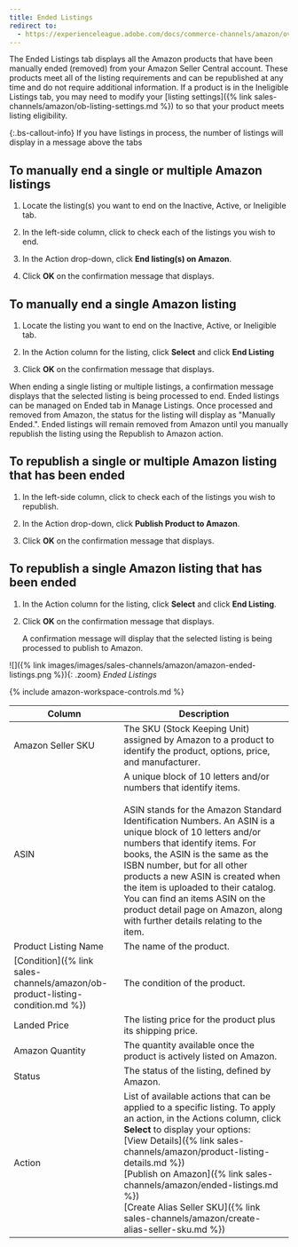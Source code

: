 ```yaml
---
title: Ended Listings
redirect to:
  - https://experienceleague.adobe.com/docs/commerce-channels/amazon/overview.html
---
```



The Ended Listings tab displays all the Amazon products that have been manually ended (removed) from your Amazon Seller Central account. These products meet all of the listing requirements and can be republished at any time and do not require additional information. If a product is in the Ineligible Listings tab, you may need to modify your [listing settings]({% link sales-channels/amazon/ob-listing-settings.md %}) to so that your product meets listing eligibility.

{:.bs-callout-info}
If you have listings in process, the number of listings will display in a message above the tabs

## To manually end a single or multiple Amazon listings

1. Locate the listing(s) you want to end on the Inactive, Active, or Ineligible tab.

1. In the left-side column, click to check each of the listings you wish to end.

1. In the Action drop-down, click **End listing(s) on Amazon**.

1. Click **OK** on the confirmation message that displays.

## To manually end a single Amazon listing

1. Locate the listing you want to end on the Inactive, Active, or Ineligible tab.

1. In the Action column for the listing, click **Select** and click **End Listing**

1. Click **OK** on the confirmation message that displays.

When ending a single listing or multiple listings, a confirmation message displays that the selected listing is being processed to end. Ended listings can be managed on Ended tab in Manage Listings. Once processed and removed from Amazon, the status for the listing will display as "Manually Ended.". Ended listings will remain removed from Amazon until you manually republish the listing using the Republish to Amazon action.

## To republish a single or multiple Amazon listing that has been ended

1. In the left-side column, click to check each of the listings you wish to republish.

1. In the Action drop-down, click **Publish Product to Amazon**.

1. Click **OK** on the confirmation message that displays.

## To republish a single Amazon listing that has been ended

1. In the Action column for the listing, click **Select** and click **End Listing**.

1. Click **OK** on the confirmation message that displays.

   A confirmation message will display that the selected listing is being processed to publish to Amazon.

![]({% link images/images/sales-channels/amazon/amazon-ended-listings.png %}){: .zoom}
_Ended Listings_

{% include amazon-workspace-controls.md %}

|Column|Description|
|--- |--- |
|Amazon Seller SKU|The SKU (Stock Keeping Unit) assigned by Amazon to a product to identify the product, options, price, and manufacturer.|
|ASIN|A unique block of 10 letters and/or numbers that identify items.<br /><br/>ASIN stands for the Amazon Standard Identification Numbers. An ASIN is a unique block of 10 letters and/or numbers that identify items. For books, the ASIN is the same as the ISBN number, but for all other products a new ASIN is created when the item is uploaded to their catalog. You can find an items ASIN on the product detail page on Amazon, along with further details relating to the item.|
|Product Listing Name|The name of the product.|
|[Condition]({% link sales-channels/amazon/ob-product-listing-condition.md %})|The condition of the product.|
|Landed Price|The listing price for the product plus its shipping price.|
|Amazon Quantity|The quantity available once the product is actively listed on Amazon.|
|Status|The status of the listing, defined by Amazon.|
|Action|List of available actions that can be applied to a specific listing. To apply an action, in the Actions column, click **Select** to display your options:<br />[View Details]({% link sales-channels/amazon/product-listing-details.md %})<br />[Publish on Amazon]({% link sales-channels/amazon/ended-listings.md %})<br />[Create Alias Seller SKU]({% link sales-channels/amazon/create-alias-seller-sku.md %})|
